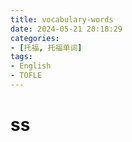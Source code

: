 ```yaml
---
title: vocabulary-words
date: 2024-05-21 20:18:29
categories: 
- [托福, 托福单词]
tags:
- English
- TOFLE
---
```


# ss
